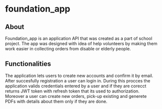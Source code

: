 # foundation_app

## About

Foundation_app is an application API that was created as a part of school project. The app was designed with idea of help volunteers by making them work easier in collecting orders from disable or elderly people.

## Functionalities 

The application lets users to create new accounts and confirm it by email. After succesfully registration a user can login in. During this procces the application valids
credentials entered by a user and if they are corecct returns JWT token with refresh token that its used to authorization. Moreover a user can create new orders, pick-up existing and generete PDFs with details about them only if they are done.
